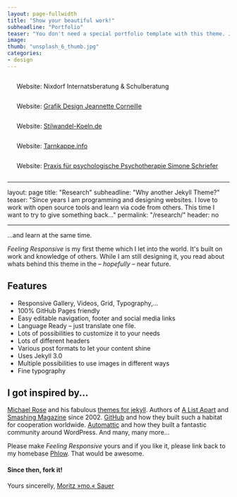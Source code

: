 ```yaml
---
layout: page-fullwidth
title: "Show your beautiful work!"
subheadline: "Portfolio"
teaser: "You don't need a special portfolio template with this theme. Just check out the great possibilities of the <a href='http://foundation.zurb.com/docs/components/grid.html'>foundation grid</a> and experiment with it."
image:
thumb: "unsplash_6_thumb.jpg"
categories:
- design
---
```

<!--more-->

<div class="row t60">
<div class="medium-6 columns b30">
<img src="{{ site.url }}/images/webdesign_screenshot_nixdorf.jpg" alt="">
<p> Website: Nixdorf Internatsberatung &amp; Schulberatung</p>
</div><!-- /.medium-6.columns -->

<div class="medium-6 columns b30">
<img src="{{ site.url }}/images/webdesign_screenshot_jcorneille.jpg" alt="">
<p>Website: <a href="http://jcorneille.de">Grafik Design Jeannette Corneille</a></p>
</div><!-- /.medium-6.columns -->
</div><!-- /.row -->


<div class="row t30">
<div class="medium-4 columns">
<img src="{{ site.url }}/images/webdesign_screenshot_stilwandel.jpg" alt="">
<p>Website: <a href="http://stilwandel-koeln.de">Stilwandel-Koeln.de</a></p>
</div><!-- /.medium-4.columns -->

<div class="medium-4 columns">
<img src="{{ site.url }}/images/webdesign_screenshot_tarnkappe.jpg" alt="">
<p>Website: <a href="http://tarnkarppe.info">Tarnkappe.info</a></p>
</div><!-- /.medium-4.columns -->

<div class="medium-4 columns">
<img src="{{ site.url }}/images/webdesign_screenshot_schriefer.jpg" alt="">
<p>Website: <a href="http://www.psychotherapie-schriefer.de/">Praxis für psychologische Psychotherapie Simone Schriefer</a></p>
</div><!-- /.medium-4.columns -->
</div><!-- /.row -->




---
layout: page
title: "Research"
subheadline: "Why another Jekyll Theme?"
teaser: "Since years I am programming and designing websites. I love to work with open source tools and learn via code from others. This time I want to try to give something back..."
permalink: "/research/"
header: no
    
---
...and learn at the same time.

*Feeling Responsive* is my first theme which I let into the world. It's built on work and knowledge of others. While I am still designing it, you read about whats behind this theme in the – *hopefully* – near future.


## Features

* Responsive Gallery, Videos, Grid, Typography,...
* 100% GitHub Pages friendly
* Easy editable navigation, footer and social media links
* Language Ready – just translate one file.
* Lots of possibilities to customize it to your needs
* Lots of different headers
* Various post formats to let your content shine
* Uses Jekyll 3.0
* Multiple possibilities to use images in different ways
* Fine typography



## I got inspired by...

[Michael Rose][1] and his fabulous [themes for jekyll][2]. Authors of [A List Apart][4] and [Smashing Magazine][5] since 2002. [GitHub][6] and how they built such a habitat for cooperation worldwide. [Automattic][3] and how they built a fantastic community around WordPress. And many, many more...

Please make *Feeling Responsive* yours and if you like it, please link back to my homebase <a href="http://phlow.de/">Phlow</a>. That would be awesome.

#### Since then, fork it!

Yours sincerelly, [Moritz »mo.« Sauer][7]


 [1]: http://mademistakes.com/about/
 [2]: http://mademistakes.com/work/jekyll-themes/
 [3]: http://automattic.com/
 [4]: http://alistapart.com/
 [5]: http://www.smashingmagazine.com/
 [6]: https://github.com/
 [7]: http://sauer.io
 [8]: #
 [9]: #
 [10]: #